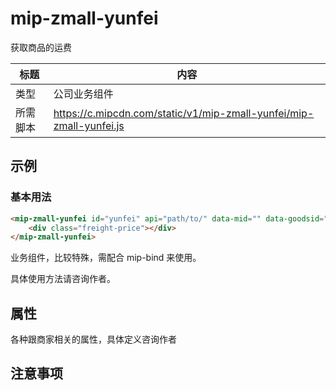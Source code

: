 # mip-zmall-yunfei

获取商品的运费

标题|内容
----|----
类型|公司业务组件
所需脚本|https://c.mipcdn.com/static/v1/mip-zmall-yunfei/mip-zmall-yunfei.js

## 示例

### 基本用法

```html
<mip-zmall-yunfei id="yunfei" api="path/to/" data-mid="" data-goodsid="" data-num="" data-yfid="" cityid="" provinceid="" data-delivery="" data-num="">
    <div class="freight-price"></div>
</mip-zmall-yunfei>
```

业务组件，比较特殊，需配合 mip-bind 来使用。

具体使用方法请咨询作者。


## 属性

各种跟商家相关的属性，具体定义咨询作者


## 注意事项


